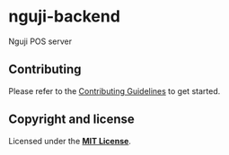# nguji-backend

Nguji POS server

## Contributing

Please refer to the [Contributing Guidelines](https://github.com/ngujio/nguji-backend/blob/main/CONTRIBUTING.md) to get started.

## Copyright and license

Licensed under the **[MIT License](https://github.com/ngujio/nguji-backend/blob/main/LICENSE)**.
